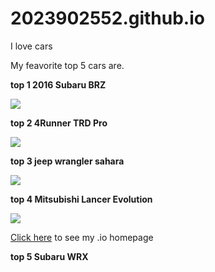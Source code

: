 # 2023902552.github.io

I love cars 

My feavorite top 5 cars are.

<strong>top 1 2016 Subaru BRZ</strong>

<img src="http://www.auto-reviewz.com/wp-content/uploads/2015/06/2016-Subaru-BRZ-Review.jpg">


<strong>top 2 4Runner TRD Pro</strong>

<img src="https://file.kbb.com/kbb/images/content/editorial/slideshow/2015-toyota-trd-pro-series-priced/2015-toyota-trd-pro-4runner-front-action2-600-001.jpg">


<strong>top 3 jeep wrangler sahara </strong>

<img src="http://hoytedodgeramchryslerjeep.com/wp-content/uploads/2015/10/2016-Jeep-Wrangler-Unlimited-Hoyte-Dodge.jpg">

<strong>top 4 Mitsubishi Lancer Evolution </strong>

<img src="https://mgreviewsblog.files.wordpress.com/2013/10/mitsubishi-lancer-evolution-x-07.jpg">

[Click here](http://2023902552.github.io) to see my .io homepage


<strong>top 5 Subaru WRX </strong>
